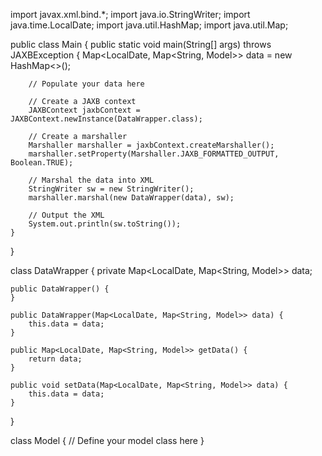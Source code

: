 import javax.xml.bind.*;
import java.io.StringWriter;
import java.time.LocalDate;
import java.util.HashMap;
import java.util.Map;

public class Main {
    public static void main(String[] args) throws JAXBException {
        Map<LocalDate, Map<String, Model>> data = new HashMap<>();
        
        // Populate your data here
        
        // Create a JAXB context
        JAXBContext jaxbContext = JAXBContext.newInstance(DataWrapper.class);

        // Create a marshaller
        Marshaller marshaller = jaxbContext.createMarshaller();
        marshaller.setProperty(Marshaller.JAXB_FORMATTED_OUTPUT, Boolean.TRUE);

        // Marshal the data into XML
        StringWriter sw = new StringWriter();
        marshaller.marshal(new DataWrapper(data), sw);

        // Output the XML
        System.out.println(sw.toString());
    }
}

class DataWrapper {
    private Map<LocalDate, Map<String, Model>> data;

    public DataWrapper() {
    }

    public DataWrapper(Map<LocalDate, Map<String, Model>> data) {
        this.data = data;
    }

    public Map<LocalDate, Map<String, Model>> getData() {
        return data;
    }

    public void setData(Map<LocalDate, Map<String, Model>> data) {
        this.data = data;
    }
}

class Model {
    // Define your model class here
}
